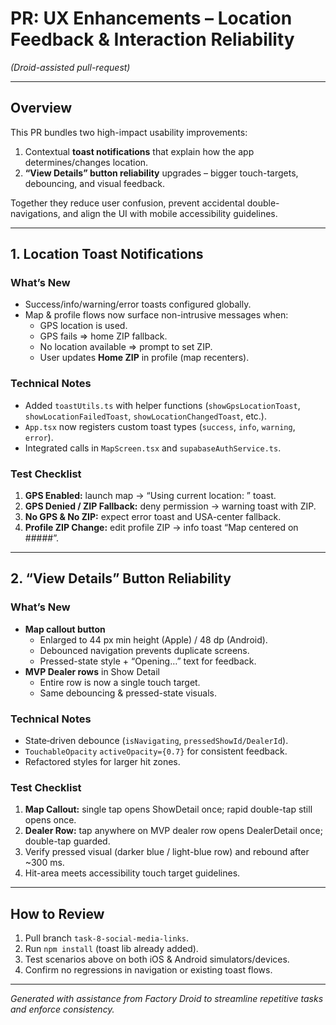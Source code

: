# PR: UX Enhancements – Location Feedback & Interaction Reliability  
*(Droid-assisted pull-request)*

---

## Overview  
This PR bundles two high-impact usability improvements:

1. Contextual **toast notifications** that explain how the app determines/changes location.  
2. **“View Details” button reliability** upgrades – bigger touch-targets, debouncing, and visual feedback.

Together they reduce user confusion, prevent accidental double-navigations, and align the UI with mobile accessibility guidelines.

---

## 1. Location Toast Notifications  
### What’s New  
* Success/info/warning/error toasts configured globally.  
* Map & profile flows now surface non-intrusive messages when:  
  * GPS location is used.  
  * GPS fails ⇒ home ZIP fallback.  
  * No location available ⇒ prompt to set ZIP.  
  * User updates **Home ZIP** in profile (map recenters).  

### Technical Notes  
* Added `toastUtils.ts` with helper functions (`showGpsLocationToast`, `showLocationFailedToast`, `showLocationChangedToast`, etc.).  
* `App.tsx` now registers custom toast types (`success`, `info`, `warning`, `error`).  
* Integrated calls in `MapScreen.tsx` and `supabaseAuthService.ts`.

### Test Checklist  
1. **GPS Enabled:** launch map → “Using current location: <City>” toast.  
2. **GPS Denied / ZIP Fallback:** deny permission → warning toast with ZIP.  
3. **No GPS & No ZIP:** expect error toast and USA-center fallback.  
4. **Profile ZIP Change:** edit profile ZIP → info toast “Map centered on #####”.

---

## 2. “View Details” Button Reliability  
### What’s New  
* **Map callout button**  
  * Enlarged to 44 px min height (Apple) / 48 dp (Android).  
  * Debounced navigation prevents duplicate screens.  
  * Pressed-state style + “Opening…” text for feedback.  
* **MVP Dealer rows** in Show Detail  
  * Entire row is now a single touch target.  
  * Same debouncing & pressed-state visuals.  

### Technical Notes  
* State‐driven debounce (`isNavigating`, `pressedShowId/DealerId`).  
* `TouchableOpacity` `activeOpacity={0.7}` for consistent feedback.  
* Refactored styles for larger hit zones.

### Test Checklist  
1. **Map Callout:** single tap opens ShowDetail once; rapid double-tap still opens once.  
2. **Dealer Row:** tap anywhere on MVP dealer row opens DealerDetail once; double-tap guarded.  
3. Verify pressed visual (darker blue / light-blue row) and rebound after ~300 ms.  
4. Hit-area meets accessibility touch target guidelines.

---

## How to Review  
1. Pull branch `task-8-social-media-links`.  
2. Run `npm install` (toast lib already added).  
3. Test scenarios above on both iOS & Android simulators/devices.  
4. Confirm no regressions in navigation or existing toast flows.

---

*Generated with assistance from Factory Droid to streamline repetitive tasks and enforce consistency.*  
